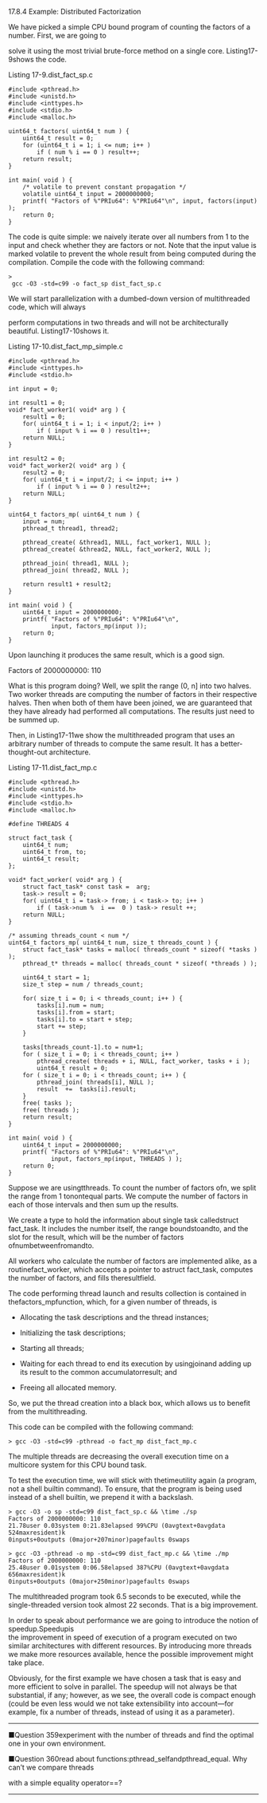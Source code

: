 17.8.4 Example: Distributed Factorization  


We have picked a simple CPU bound program of counting the factors of a number. First, we are going to

solve it using the most trivial brute-force method on a single core. Listing17-9shows the code.

Listing 17-9.dist\_fact\_sp.c

```
#include <pthread.h>
#include <unistd.h>
#include <inttypes.h>
#include <stdio.h>
#include <malloc.h>

uint64_t factors( uint64_t num ) {
    uint64_t result = 0;
    for (uint64_t i = 1; i <= num; i++ )
        if ( num % i == 0 ) result++;
    return result;
}

int main( void ) {
    /* volatile to prevent constant propagation */
    volatile uint64_t input = 2000000000;
    printf( "Factors of %"PRIu64": %"PRIu64"\n", input, factors(input) );
    return 0;
}

```

The code is quite simple: we naively iterate over all numbers from 1 to the input and check whether they are factors or not. Note that the input value is marked volatile to prevent the whole result from being computed during the compilation. Compile the code with the following command:

```
>
 gcc -O3 -std=c99 -o fact_sp dist_fact_sp.c

```

We will start parallelization with a dumbed-down version of multithreaded code, which will always

perform computations in two threads and will not be architecturally beautiful. Listing17-10shows it.

Listing 17-10.dist\_fact\_mp\_simple.c

```
#include <pthread.h>
#include <inttypes.h>
#include <stdio.h>

int input = 0;

int result1 = 0;
void* fact_worker1( void* arg ) {
    result1 = 0;
    for( uint64_t i = 1; i < input/2; i++ )
        if ( input % i == 0 ) result1++;
    return NULL;
}

int result2 = 0;
void* fact_worker2( void* arg ) {
    result2 = 0;
    for( uint64_t i = input/2; i <= input; i++ )
        if ( input % i == 0 ) result2++;
    return NULL;
}

uint64_t factors_mp( uint64_t num ) {
    input = num;
    pthread_t thread1, thread2;
    
    pthread_create( &thread1, NULL, fact_worker1, NULL );
    pthread_create( &thread2, NULL, fact_worker2, NULL );
    
    pthread_join( thread1, NULL );
    pthread_join( thread2, NULL );
    
    return result1 + result2;
}

int main( void ) {
    uint64_t input = 2000000000;
    printf( "Factors of %"PRIu64": %"PRIu64"\n",
            input, factors_mp(input ));
    return 0;
}
```

Upon launching it produces the same result, which is a good sign.

Factors of 2000000000: 110

What is this program doing? Well, we split the range \(0, n\] into two halves. Two worker threads are computing the number of factors in their respective halves. Then when both of them have been joined, we are guaranteed that they have already had performed all computations. The results just need to be summed up.

Then, in Listing17-11we show the multithreaded program that uses an arbitrary number of threads to compute the same result. It has a better-thought-out architecture.

Listing 17-11.dist\_fact\_mp.c

```
#include <pthread.h>
#include <unistd.h>
#include <inttypes.h>
#include <stdio.h>
#include <malloc.h>

#define THREADS 4

struct fact_task {
    uint64_t num;
    uint64_t from, to;
    uint64_t result;
};

void* fact_worker( void* arg ) {
    struct fact_task* const task =  arg;
    task-> result = 0;
    for( uint64_t i = task-> from; i < task-> to; i++ )
        if ( task->num %  i ==  0 ) task-> result ++;
    return NULL;
}

/* assuming threads_count < num */
uint64_t factors_mp( uint64_t num, size_t threads_count ) {
    struct fact_task* tasks = malloc( threads_count * sizeof( *tasks ) );
    pthread_t* threads = malloc( threads_count * sizeof( *threads ) );
    
    uint64_t start = 1;
    size_t step = num / threads_count;
    
    for( size_t i = 0; i < threads_count; i++ ) {
        tasks[i].num = num;
        tasks[i].from = start;
        tasks[i].to = start + step;
        start += step;
    }
    
    tasks[threads_count-1].to = num+1;
    for ( size_t i = 0; i < threads_count; i++ )
        pthread_create( threads + i, NULL, fact_worker, tasks + i );
        uint64_t result = 0;
    for ( size_t i = 0; i < threads_count; i++ ) {
        pthread_join( threads[i], NULL );
        result  +=  tasks[i].result;
    }
    free( tasks );
    free( threads );
    return result;
}

int main( void ) {
    uint64_t input = 2000000000;
    printf( "Factors of %"PRIu64": %"PRIu64"\n",
            input, factors_mp(input, THREADS ) );
    return 0;
}

```

Suppose we are usingtthreads. To count the number of factors ofn, we split the range from 1 tonontequal parts. We compute the number of factors in each of those intervals and then sum up the results.

We create a type to hold the information about single task calledstruct fact\_task. It includes the number itself, the range boundstoandto, and the slot for the result, which will be the number of factors ofnumbetweenfromandto.

All workers who calculate the number of factors are implemented alike, as a routinefact\_worker, which accepts a pointer to astruct fact\_task, computes the number of factors, and fills theresultfield.

The code performing thread launch and results collection is contained in thefactors\_mpfunction, which, for a given number of threads, is

* Allocating the task descriptions and the thread instances;

* Initializing the task descriptions;

* Starting all threads;

* Waiting for each thread to end its execution by usingjoinand adding up its result to the common accumulatorresult; and

* Freeing all allocated memory.



So, we put the thread creation into a black box, which allows us to benefit from the multithreading.

This code can be compiled with the following command:

```
> gcc -O3 -std=c99 -pthread -o fact_mp dist_fact_mp.c
```

The multiple threads are decreasing the overall execution time on a multicore system for this CPU bound task.

To test the execution time, we will stick with thetimeutility again \(a program, not a shell builtin command\). To ensure, that the program is being used instead of a shell builtin, we prepend it with a backslash.

```
> gcc -O3 -o sp -std=c99 dist_fact_sp.c && \time ./sp
Factors of 2000000000: 110
21.78user 0.03system 0:21.83elapsed 99%CPU (0avgtext+0avgdata 524maxresident)k
0inputs+0outputs (0major+207minor)pagefaults 0swaps
```

```
> gcc -O3 -pthread -o mp -std=c99 dist_fact_mp.c && \time ./mp
Factors of 2000000000: 110
25.48user 0.01system 0:06.58elapsed 387%CPU (0avgtext+0avgdata 656maxresident)k
0inputs+0outputs (0major+250minor)pagefaults 0swaps
```

The multithreaded program took 6.5 seconds to be executed, while the single-threaded version took almost 22 seconds. That is a big improvement.

In order to speak about performance we are going to introduce the notion of speedup.Speedupis  
 the improvement in speed of execution of a program executed on two similar architectures with different resources. By introducing more threads we make more resources available, hence the possible improvement might take place.

Obviously, for the first example we have chosen a task that is easy and more efficient to solve in parallel. The speedup will not always be that substantial, if any; however, as we see, the overall code is compact enough \(could be even less would we not take extensibility into account—for example, fix a number of threads, instead of using it as a parameter\).

---

■Question 359experiment with the number of threads and find the optimal one in your own environment.

■Question 360read about functions:pthread\_selfandpthread\_equal. Why can’t we compare threads

with a simple equality operator==?

---




